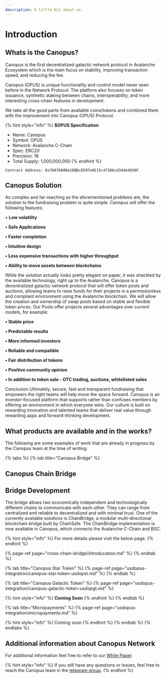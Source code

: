 ```yaml
---
description: A little bit about us.
---
```


# Introduction

## Whats is the Canopus?

Canopus is the first decentralized galactic network protocol in Avalanche Ecosystem which is the main focus on stability, improving transaction speed, and reducing the fee. 

Canopus \(OPUS\) is unique functionality and control model never seen before in the Network Protocol. The platform also focuses on token issuance, synthetic staking between chains, interoperability, and more interesting cross-chain features in development. 

We take all the good parts from available coins/tokens and combined them with the improvement into Canopus \(OPUS\) Protocol.

{% hint style="info" %}
**$OPUS Specification** 

* Name: Canopus
* Symbol: OPUS
* Network: Avalanche C-Chain
* Spec: ERC20
* Precision: 18
* Total Supply: 1,000,000,000
{% endhint %}

```text
Contract Address: 0x76076880e1EBBcE597e6E15c47386cd34de4930F
```

## Canopus Solution 

As complex and far-reaching as the aforementioned problems are, the solution to the fundraising problem is quite simple. Canopus will offer the following features:

• **Low volatility** 

**• Safe Applications** 

**• Faster completion** 

**• Intuitive design** 

**• Less expensive transactions with higher throughput** 

**• Ability to move assets between blockchains**

While the solution actually looks pretty elegant on paper, it was shackled by the available technology, right up to the Avalanche. Canopus is a decentralized galactic network protocol that will offer token pools and auctions, allowing teams to raise funds for their projects in a permissionless and compliant environment using the Avalanche blockchain. We will allow the creation and ownership of swap pools based on stable and flexible token prices. Our Pools offer projects several advantages over current models, for example:

**• Stable price** 

**• Predictable results** 

**• More informed investors** 

**• Reliable and compatible** 

**• Fair distribution of tokens** 

**• Positive community opinion** 

**• In addition to token sale - OTC trading, auctions, whitelisted sales**

Conclusion Ultimately, secure, fast and transparent fundraising that empowers the right teams will help move the space forward. Canopus is an investor-focused platform that supports rather than confuses members by offering an environment in which everyone wins. Our culture is built on rewarding innovation and talented teams that deliver real value through rewarding apps and forward-thinking development.

## What products are available and in the works?

The following are some examples of work that are already in progress by the Canopus team at the time of writing: 

{% tabs %}
{% tab title="Canopus Bridge" %}
## Canopus Chain Bridge

## Bridge Development

The bridge allows two economically independent and technologically different chains to communicate with each other. They can range from centralized and reliable to decentralized and with minimal trust. One of the currently available solutions is ChainBridge, a modular multi-directional blockchain bridge built by ChainSafe. The ChainBridge implementation is now available in Canopus, which connects the Avalanche C-Chain and BSC.

{% hint style="info" %}
For more details please visit the below page.
{% endhint %}

{% page-ref page="cross-chain-bridge/introducation.md" %}
{% endtab %}

{% tab title="Canopus Star Token" %}
{% page-ref page="usdopus-integration/canopus-star-token-usdopst.md" %}
{% endtab %}

{% tab title="Canopus Galactic Token" %}
{% page-ref page="usdopus-integration/canopus-galactic-token-usdopgt.md" %}



{% hint style="info" %}
**Coming Soon**
{% endhint %}
{% endtab %}

{% tab title="Micropayments" %}
{% page-ref page="usdopus-integration/micropayments.md" %}

{% hint style="info" %}
Coming soon
{% endhint %}
{% endtab %}
{% endtabs %}



## Additional information about Canopus Network

For additional information feel free to refer to our [White Paper](https://github.com/Canopus-Network-OPUS/OPUS/blob/main/Canopus%20Whitepaper.pdf).

{% hint style="info" %}
If you still have any questions or issues, feel free to reach the Canopus team in the [telegram group](https://t.me/canopus_network).
{% endhint %}

